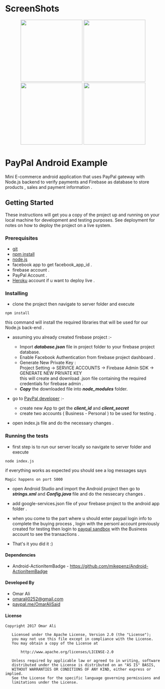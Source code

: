 
# ScreenShots

<p align="center">
  <img src="https://github.com/OmarAliSaid/android-paypal-example/blob/master/ScreenShots/pic1.jpeg" width="200"/>
  <img src="https://github.com/OmarAliSaid/android-paypal-example/blob/master/ScreenShots/pic2.jpeg" width="200"/>
  <img src="https://github.com/OmarAliSaid/android-paypal-example/blob/master/ScreenShots/pic3.jpeg" width="200"/>
  <img src="https://github.com/OmarAliSaid/android-paypal-example/blob/master/ScreenShots/pic4.jpeg" width="200"/>
</p>


# PayPal Android Example
Mini E-commerce android application that uses PayPal gateway with Node.js backend to verify payments and Firebase as database to store
products , sales and payment information .

## Getting Started
These instructions will get you a copy of the project up and running on your local machine for development and testing purposes. See deployment for notes on how to deploy the project on a live system.

### Prerequisites

* <a href="https://git-scm.com/">git</a> 
* <a href="https://www.npmjs.com/package/npm">npm install</a>  
* <a href="https://nodejs.org/en/download/">node.js</a> 
* facebook app to get facebook_app_id .
* firebase account . 
* PayPal Account .
* <a href="https://dashboard.heroku.com/">Heroku</a> account if u want to deploy live . 


### Installing

* clone the project then navigate to server folder and execute 

```
npm install
```
  this command will install the required libraries that will be used for our Node.js back-end .


* assuming you already created firebase project :- <br/>
  + Import ***database.json*** file in project folder to your firebase project database.
  + Enable Facebook Authentication from firebase project dashboard . 
  + Generate New Private Key : <br/> 
    Project Setting -> SERVICE ACCOUNTS -> Firebase Admin SDK -> GENERATE NEW PRIVATE KEY <br/>
    this will create and download .json file containing the required credentials for firebase admin . <br/>
  + ***Copy*** the downloaded file into ***node_modules*** folder.

* go to <a href="https://developer.paypal.com/developer/applications/">PayPal developer</a> :- <br/>
  + create new App to get the  ***client_id*** and ***client_secret*** <br/>
  + create two accounts ( Business - Personal ) to be used for testing .
  
* open index.js file and do the necessary changes . 


### Running the tests

* first step is to run our server locally so navigate to server folder and execute 
```
node index.js
```
<space><space><space>if everything works as expected you should see a log messages says 
```
Magic happens on port 5000
```
* open Android Studio and import the Android project then go to ***strings.xml*** and ***Config.java*** file and do the nessecary changes .
* add google-services.json file of your firebase project to the android app folder . 

* when you come to the part where u should enter paypal login info to complete the buying process , login with the personl account     previously created for testing then login to <a href="https://www.sandbox.paypal.com/">paypal sandbox</a> with the Business account to see the transactions .<br/>
  
* That's it you did it :) <br/>

#### Dependencies

* Android-ActionItemBadge - https://github.com/mikepenz/Android-ActionItemBadge  <br/>

#### Developed By 
* Omar Ali
* omarali0252@gmail.com
* <a href="https://www.paypal.me/OmarAliSaid">paypal.me/OmarAliSaid</a> <br/>

#### License
```
Copyright 2017 Omar Ali

   Licensed under the Apache License, Version 2.0 (the "License");
   you may not use this file except in compliance with the License.
   You may obtain a copy of the License at

       http://www.apache.org/licenses/LICENSE-2.0

   Unless required by applicable law or agreed to in writing, software
   distributed under the License is distributed on an "AS IS" BASIS,
   WITHOUT WARRANTIES OR CONDITIONS OF ANY KIND, either express or implied.
   See the License for the specific language governing permissions and
   limitations under the License.

```
